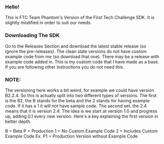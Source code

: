 ### Hello!

This is FTC Team Phantom's Version of the First Tech Challenge SDK. It is slightly modified in 
order to suit our needs.

### Downloading The SDK
Go to the Releases Section and download the latest stable release (so ignore the pre-releases). 
The clean slate versions do not have custom example code from me (so download that one). There may 
be a release with example code added in. This is my custom code that I have made as a base. If you 
are following other instructions you do not need this.

### NOTE: 
The versioning here works a bit weird, for example we could have version B2.2.4. So this is
actually split into two different types of versions. The first is the B2, the B stands for the beta
and the 2 stands for having example code. If it has a 1 it will not have sample code. The second
set, the 2.4 means that it is version 2.4. The idea is we start at version 1.0 and progress up,
adding 0.1 every new version. Here's a key explaining the first version in better depth.

B = Beta
P = Production
1 = No Custom Example Code
2 = Includes Custom Example Code
Ex. P1 = Production Version without Example Code